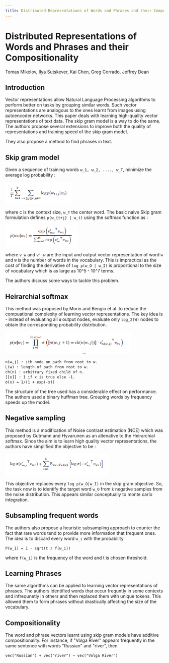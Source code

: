 ```yaml
---
title: Distributed Representations of Words and Phrases and their Compositionality
---
```


# Distributed Representations of Words and Phrases and their Compositionality
Tomas Mikolov,
Ilya Sutskever,
Kai Chen,
Greg Corrado,
Jeffrey Dean

## Introduction
Vector representations allow Natural Language Processing algorithms to perform better on tasks by grouping similar words.
Such vector representations are analogous to the ones learnt from images using autoencoder networks.
This paper deals with learning high-quality vector representations of text data. The skip gram model is a way to do the same. The authors propose several extensions to improve both the quality of representations and training speed of the skip gram model.

They also propose a method to find phrases in text.


## Skip gram model
Given a sequence of training words `w_1, w_2, ...., w_T`, 
minimize the average log probability : 

![Skip gram objective](./images/skip-gram-objective.png)

where c is the context size, `w_T` the center word. 
The basic naive Skip gram formulation defines `p(w_{t+j} | w_t)` using the softmax function as :

![Skip gram probability](./images/skip-gram-prob.png)

where `v_w` and `v'_w` are the input and output vector representation of word `w` and `W` is the number of words in the vocabulary. This is impractical as the cost of finding the derivative of `log p(w_O | w_I)` is proportional to the size of vocabulary which is as large as 10^5 - 10^7 terms.

The authors discuss some ways to tackle this problem.

## Heirarchial softmax
This method was proposed by Morin and Bengio et al. to reduce the compuational complexity of learning vector representations.
The key idea is - instead of evaluating all `W` output nodes, evaluate only `log_2(W)` nodes to obtain the corresponding probability distribution.

![Heirarchial softmax](./images/heirarchial-softmax.png)

```
n(w,j) : jth node on path from root to w.
L(w) : length of path from root to w.
ch(n) : arbitrary fixed child of n.
[[x]] : 1 if x is true else -1.
σ(x) = 1/(1 + exp(-x))
```

The structure of the tree used has a considerable effect on performance. The authors used a binary huffman tree. Grouping words by frequency speeds up the model.

## Negative sampling
This method is a modification of Noise contrast estimation (NCE) which was proposed by Gutmann and Hyvarunen as an altenative to the Heirarchial softmax. Since the aim is to learn high quality vector representations, the authors have simplified the objective to be :

![Negative sampling](./images/negative-sampling.png)

This objective replaces every `log p(w_O|w_I)` in the skip gram objective. So, the task now is to identify the target word `w_O`
from `k` negative samples from the noise distribution. This appears similar conceptually to monte carlo integration.

## Subsampling frequent words
The authors also propose a heuristic subsampling approach to counter the fact that rare words tend to provide more information that frequent ones. The idea is to discard every word `w_i` with the probability
```
P(w_i) = 1 - sqrt(t / f(w_i))
```
where `f(w_i)` is the frequency of the word and t is chosen threshold.

## Learning Phrases
The same algorithms can be applied to learning vector representations of phrases.
The authors identified words that occur frequntly in some contexts and infrequnetly in others and then replaced them with unique tokens. This allowed them to form phrases without drastically affecting the size of the vocabulary.

## Compositionality
The word and phrase vectors learnt using skip gram models have additive compositionality. For instance, if "Volga River" appears frequently in the same sentence with words "Russian" and "river", then
```
vec("Russian") + vec("river") ~ vec("Volga River")
```



